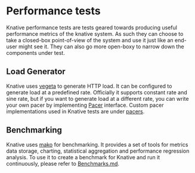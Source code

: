 # Performance tests

Knative performance tests are tests geared towards producing useful performance
metrics of the knative system. As such they can choose to take a closed-box
point-of-view of the system and use it just like an end-user might see it. They
can also go more open-boxy to narrow down the components under test.

## Load Generator

Knative uses [vegeta](https://github.com/tsenart/vegeta/) to generate HTTP load.
It can be configured to generate load at a predefined rate. Officially it
supports constant rate and sine rate, but if you want to generate load at a
different rate, you can write your own pacer by implementing
[Pacer](https://github.com/tsenart/vegeta/blob/e04d9c0df8177e8633bff4afe7b39c2f3a9e7dea/lib/pacer.go#L10)
interface. Custom pacer implementations used in Knative tests are under
[pacers](https://github.com/knative/pkg/tree/main/test/vegeta/pacers).

## Benchmarking

Knative uses [mako](https://github.com/google/mako) for benchmarking. It
provides a set of tools for metrics data storage, charting, statistical
aggregation and performance regression analysis. To use it to create a benchmark
for Knative and run it continuously, please refer to
[Benchmarks.md](https://github.com/knative/serving/blob/main/test/performance/Benchmarks.md).
